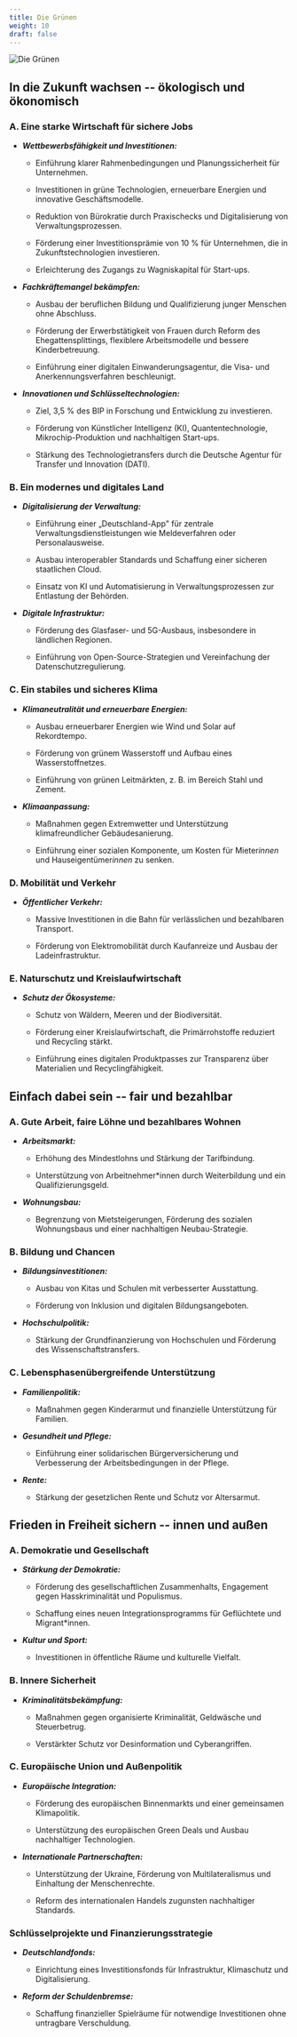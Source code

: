 ```yaml
---
title: Die Grünen
weight: 10
draft: false
---
```

<style>
    .figure-image {
        width: 50% !important
    }
</style>
![Die Grünen](images/die_grünen.png)

## In die Zukunft wachsen -- ökologisch und ökonomisch

### A. Eine starke Wirtschaft für sichere Jobs

-   ***Wettbewerbsfähigkeit und Investitionen:***

    -   Einführung klarer Rahmenbedingungen und Planungssicherheit für
        Unternehmen.

    -   Investitionen in grüne Technologien, erneuerbare Energien und
        innovative Geschäftsmodelle.

    -   Reduktion von Bürokratie durch Praxischecks und Digitalisierung
        von Verwaltungsprozessen.

    -   Förderung einer Investitionsprämie von 10 % für Unternehmen, die
        in Zukunftstechnologien investieren.

    -   Erleichterung des Zugangs zu Wagniskapital für Start-ups.

-   ***Fachkräftemangel bekämpfen:***

    -   Ausbau der beruflichen Bildung und Qualifizierung junger
        Menschen ohne Abschluss.

    -   Förderung der Erwerbstätigkeit von Frauen durch Reform des
        Ehegattensplittings, flexiblere Arbeitsmodelle und bessere
        Kinderbetreuung.

    -   Einführung einer digitalen Einwanderungsagentur, die Visa- und
        Anerkennungsverfahren beschleunigt.

-   ***Innovationen und Schlüsseltechnologien:***

    -   Ziel, 3,5 % des BIP in Forschung und Entwicklung zu investieren.

    -   Förderung von Künstlicher Intelligenz (KI), Quantentechnologie,
        Mikrochip-Produktion und nachhaltigen Start-ups.

    -   Stärkung des Technologietransfers durch die Deutsche Agentur für
        Transfer und Innovation (DATI).

### B. Ein modernes und digitales Land

-   ***Digitalisierung der Verwaltung:***

    -   Einführung einer „Deutschland-App" für zentrale
        Verwaltungsdienstleistungen wie Meldeverfahren oder
        Personalausweise.

    -   Ausbau interoperabler Standards und Schaffung einer sicheren
        staatlichen Cloud.

    -   Einsatz von KI und Automatisierung in Verwaltungsprozessen zur
        Entlastung der Behörden.

-   ***Digitale Infrastruktur:***

    -   Förderung des Glasfaser- und 5G-Ausbaus, insbesondere in
        ländlichen Regionen.

    -   Einführung von Open-Source-Strategien und Vereinfachung der
        Datenschutzregulierung.

### C. Ein stabiles und sicheres Klima

-   ***Klimaneutralität und erneuerbare Energien:***

    -   Ausbau erneuerbarer Energien wie Wind und Solar auf Rekordtempo.

    -   Förderung von grünem Wasserstoff und Aufbau eines
        Wasserstoffnetzes.

    -   Einführung von grünen Leitmärkten, z. B. im Bereich Stahl und
        Zement.

-   ***Klimaanpassung:***

    -   Maßnahmen gegen Extremwetter und Unterstützung klimafreundlicher
        Gebäudesanierung.

    -   Einführung einer sozialen Komponente, um Kosten für Mieter*innen*
        und Hauseigentümer*innen* zu senken.

### D. Mobilität und Verkehr

-   ***Öffentlicher Verkehr:***

    -   Massive Investitionen in die Bahn für verlässlichen und
        bezahlbaren Transport.

    -   Förderung von Elektromobilität durch Kaufanreize und Ausbau der
        Ladeinfrastruktur.

### E. Naturschutz und Kreislaufwirtschaft

-   ***Schutz der Ökosysteme:***

    -   Schutz von Wäldern, Meeren und der Biodiversität.

    -   Förderung einer Kreislaufwirtschaft, die Primärrohstoffe
        reduziert und Recycling stärkt.

    -   Einführung eines digitalen Produktpasses zur Transparenz über
        Materialien und Recyclingfähigkeit.

## Einfach dabei sein -- fair und bezahlbar

### A. Gute Arbeit, faire Löhne und bezahlbares Wohnen

-   ***Arbeitsmarkt:***

    -   Erhöhung des Mindestlohns und Stärkung der Tarifbindung.

    -   Unterstützung von Arbeitnehmer\*innen durch Weiterbildung und
        ein Qualifizierungsgeld.

-   ***Wohnungsbau:***

    -   Begrenzung von Mietsteigerungen, Förderung des sozialen
        Wohnungsbaus und einer nachhaltigen Neubau-Strategie.

### B. Bildung und Chancen

-   ***Bildungsinvestitionen:***

    -   Ausbau von Kitas und Schulen mit verbesserter Ausstattung.

    -   Förderung von Inklusion und digitalen Bildungsangeboten.

-   ***Hochschulpolitik:***

    -   Stärkung der Grundfinanzierung von Hochschulen und Förderung des
        Wissenschaftstransfers.

### C. Lebensphasenübergreifende Unterstützung

-   ***Familienpolitik:***

    -   Maßnahmen gegen Kinderarmut und finanzielle Unterstützung für
        Familien.

-   ***Gesundheit und Pflege:***

    -   Einführung einer solidarischen Bürgerversicherung und
        Verbesserung der Arbeitsbedingungen in der Pflege.

-   ***Rente:***

    -   Stärkung der gesetzlichen Rente und Schutz vor Altersarmut.

## Frieden in Freiheit sichern -- innen und außen

### A. Demokratie und Gesellschaft

-   ***Stärkung der Demokratie:***

    -   Förderung des gesellschaftlichen Zusammenhalts, Engagement gegen
        Hasskriminalität und Populismus.

    -   Schaffung eines neuen Integrationsprogramms für Geflüchtete und
        Migrant\*innen.

-   ***Kultur und Sport:***

    -   Investitionen in öffentliche Räume und kulturelle Vielfalt.

### B. Innere Sicherheit

-   ***Kriminalitätsbekämpfung:***

    -   Maßnahmen gegen organisierte Kriminalität, Geldwäsche und
        Steuerbetrug.

    -   Verstärkter Schutz vor Desinformation und Cyberangriffen.

### C. Europäische Union und Außenpolitik

-   ***Europäische Integration:***

    -   Förderung des europäischen Binnenmarkts und einer gemeinsamen
        Klimapolitik.

    -   Unterstützung des europäischen Green Deals und Ausbau
        nachhaltiger Technologien.

-   ***Internationale Partnerschaften:***

    -   Unterstützung der Ukraine, Förderung von Multilateralismus und
        Einhaltung der Menschenrechte.

    -   Reform des internationalen Handels zugunsten nachhaltiger
        Standards.

### Schlüsselprojekte und Finanzierungsstrategie

-   ***Deutschlandfonds:***

    -   Einrichtung eines Investitionsfonds für Infrastruktur,
        Klimaschutz und Digitalisierung.

-   ***Reform der Schuldenbremse:***

    -   Schaffung finanzieller Spielräume für notwendige Investitionen
        ohne untragbare Verschuldung.
